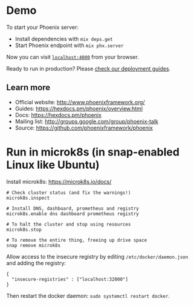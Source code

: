 # Demo

To start your Phoenix server:

  * Install dependencies with `mix deps.get`
  * Start Phoenix endpoint with `mix phx.server`

Now you can visit [`localhost:4000`](http://localhost:4000) from your browser.

Ready to run in production? Please [check our deployment guides](https://hexdocs.pm/phoenix/deployment.html).

## Learn more

  * Official website: http://www.phoenixframework.org/
  * Guides: https://hexdocs.pm/phoenix/overview.html
  * Docs: https://hexdocs.pm/phoenix
  * Mailing list: http://groups.google.com/group/phoenix-talk
  * Source: https://github.com/phoenixframework/phoenix

# Run in microk8s (in snap-enabled Linux like Ubuntu)

Install microk8s: https://microk8s.io/docs/
```
# Check cluster status (and fix the warnings!)
microk8s.inspect

# Install DNS, dashboard, prometheus and registry
microk8s.enable dns dashboard prometheus registry

# To halt the cluster and stop using resources
microk8s.stop

# To remove the entire thing, freeing up drive space
snap remove microk8s
```

Allow access to the insecure registry by editing `/etc/docker/daemon.json` and adding the registry:
```
{
  "insecure-registries" : ["localhost:32000"]
}
```
Then restart the docker daemon: `sudo systemctl restart docker`.